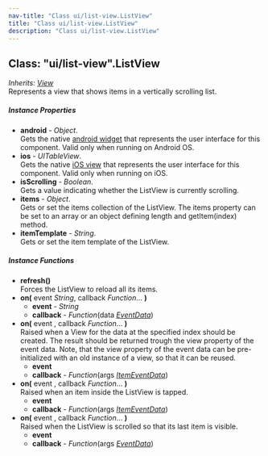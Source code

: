 ```yaml
---
nav-title: "Class ui/list-view.ListView"
title: "Class ui/list-view.ListView"
description: "Class ui/list-view.ListView"
---
```

## Class: "ui/list-view".ListView  
_Inherits:_ [_View_](../../ui/core/view/View.md)  
Represents a view that shows items in a vertically scrolling list.

##### Instance Properties
 - **android** - _Object_.    
  Gets the native [android widget](http://developer.android.com/reference/android/widget/ListView.html) that represents the user interface for this component. Valid only when running on Android OS.
 - **ios** - _UITableView_.    
  Gets the native [iOS view](https://developer.apple.com/library/ios/documentation/UIKit/Reference/UITableView_Class/) that represents the user interface for this component. Valid only when running on iOS.
 - **isScrolling** - _Boolean_.    
  Gets a value indicating whether the ListView is currently scrolling.
 - **items** - _Object_.    
  Gets or set the items collection of the ListView. 
The items property can be set to an array or an object defining length and getItem(index) method.
 - **itemTemplate** - _String_.    
  Gets or set the item template of the ListView. 

##### Instance Functions
 - **refresh()**  
     Forces the ListView to reload all its items.
 - **on(** event _String_, callback _Function_... **)**
   - **event** - _String_
   - **callback** - _Function_(data [_EventData_](../../data/observable/EventData.md))
 - **on(** event , callback _Function_... **)**  
     Raised when a View for the data at the specified index should be created. 
The result should be returned trough the view property of the event data.
Note, that the view property of the event data can be pre-initialized with 
an old instance of a view, so that it can be reused. 
   - **event**
   - **callback** - _Function_(args [_ItemEventData_](../../ui/list-view/ItemEventData.md))
 - **on(** event , callback _Function_... **)**  
     Raised when an item inside the ListView is tapped.
   - **event**
   - **callback** - _Function_(args [_ItemEventData_](../../ui/list-view/ItemEventData.md))
 - **on(** event , callback _Function_... **)**  
     Raised when the ListView is scrolled so that its last item is visible.
   - **event**
   - **callback** - _Function_(args [_EventData_](../../data/observable/EventData.md))